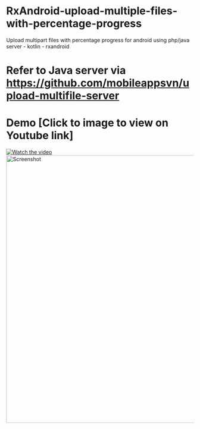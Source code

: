 # RxAndroid-upload-multiple-files-with-percentage-progress
Upload multipart files with percentage progress for android using php/java server - kotlin - rxandroid

Refer to Java server via https://github.com/mobileappsvn/upload-multifile-server
===================================

# Demo [Click to image to view on Youtube link]
[![Watch the video](screenshots/select-multiple-files.png)](https://youtu.be/_-s97FqgV5M)
<img src="screenshots/uploading.png" height="720" alt="Screenshot"/> 

